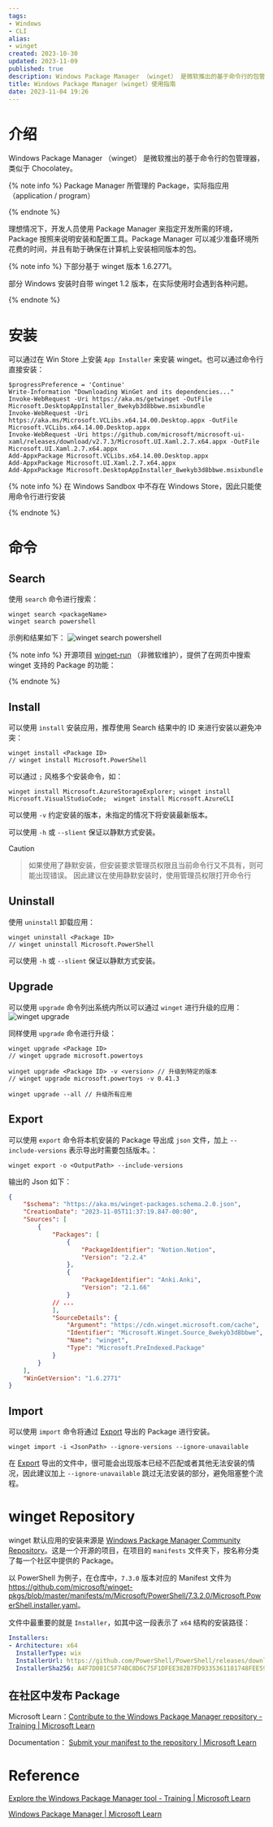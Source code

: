 ```yaml
---
tags:
- Windows 
- CLI
alias:
- winget
created: 2023-10-30
updated: 2023-11-09
published: true
description: Windows Package Manager （winget） 是微软推出的基于命令行的包管理器，类似于 Chocolatey。在 winget 杠推出的时候，其功能非常的不健全，甚至于都没有 uninstall 支持，但在最新的 Win 11 中已经默认带上了 winget，且基本可以满足日常应用的安装。
title: Windows Package Manager（winget）使用指南
date: 2023-11-04 19:26 
---
```


# 介绍

Windows Package Manager （winget） 是微软推出的基于命令行的包管理器，类似于 Chocolatey。

{% note info %}
Package Manager 所管理的 Package，实际指应用（application / program）

{% endnote %}

理想情况下，开发人员使用 Package Manager 来指定开发所需的环境，Package 按照来说明安装和配置工具。Package Manager 可以减少准备环境所花费的时间，并且有助于确保在计算机上安装相同版本的包。

{% note info %}
下部分基于 winget 版本 1.6.2771。

部分 Windows 安装时自带 winget 1.2 版本，在实际使用时会遇到各种问题。 

{% endnote %}

# 安装

可以通过在 Win Store 上安装 `App Installer` 来安装 winget。也可以通过命令行直接安装：

```pwsh
$progressPreference = 'Continue'
Write-Information "Downloading WinGet and its dependencies..."
Invoke-WebRequest -Uri https://aka.ms/getwinget -OutFile Microsoft.DesktopAppInstaller_8wekyb3d8bbwe.msixbundle
Invoke-WebRequest -Uri https://aka.ms/Microsoft.VCLibs.x64.14.00.Desktop.appx -OutFile Microsoft.VCLibs.x64.14.00.Desktop.appx
Invoke-WebRequest -Uri https://github.com/microsoft/microsoft-ui-xaml/releases/download/v2.7.3/Microsoft.UI.Xaml.2.7.x64.appx -OutFile Microsoft.UI.Xaml.2.7.x64.appx
Add-AppxPackage Microsoft.VCLibs.x64.14.00.Desktop.appx
Add-AppxPackage Microsoft.UI.Xaml.2.7.x64.appx
Add-AppxPackage Microsoft.DesktopAppInstaller_8wekyb3d8bbwe.msixbundle
```

{% note info %}
在 Windows Sandbox 中不存在 Windows Store，因此只能使用命令行进行安装

{% endnote %}

# 命令

## Search

使用 `search` 命令进行搜索：

```pwsh
winget search <packageName>
winget search powershell
```

示例和结果如下：
![winget search powershell](/windows_package_manager/image-20231102213901.png)

{% note info %}
开源项目 [winget-run](https://github.com/winget-run/wingetdotrun) （非微软维护），提供了在网页中搜索 winget 支持的 Package 的功能：

{% endnote %}

## Install

可以使用 `install` 安装应用，推荐使用 Search 结果中的 ID 来进行安装以避免冲突：

```pwsh
winget install <Package ID>
// winget install Microsoft.PowerShell
```

可以通过 `;` 风格多个安装命令，如：

```pwsh
winget install Microsoft.AzureStorageExplorer; winget install Microsoft.VisualStudioCode;  winget install Microsoft.AzureCLI
```

可以使用 `-v` 约定安装的版本，未指定的情况下将安装最新版本。

可以使用 `-h` 或 `--slient` 保证以静默方式安装。

> [!Caution]

> 如果使用了静默安装，但安装要求管理员权限且当前命令行又不具有，则可能出现错误。
> 因此建议在使用静默安装时，使用管理员权限打开命令行

## Uninstall

使用 `uninstall` 卸载应用：

```pwsh
winget uninstall <Package ID>
// winget uninstall Microsoft.PowerShell
```

可以使用 `-h` 或 `--slient` 保证以静默方式安装。

## Upgrade

可以使用 `upgrade` 命令列出系统内所以可以通过 `winget` 进行升级的应用：
![winget upgrade](/windows_package_manager/image-20231102220234.png)

同样使用 `upgrade` 命令进行升级：

```pwsh
winget upgrade <Package ID>
// winget upgrade microsoft.powertoys

winget upgrade <Package ID> -v <version> // 升级到特定的版本
// winget upgrade microsoft.powertoys -v 0.41.3

winget upgrade --all // 升级所有应用
```

## Export

可以使用 `export` 命令将本机安装的 Package 导出成 `json` 文件，加上 `--include-versions` 表示导出时需要包括版本。：

```pwsh
winget export -o <OutputPath> --include-versions
```

输出的 Json 如下：

```json
{
    "$schema": "https://aka.ms/winget-packages.schema.2.0.json",
    "CreationDate": "2023-11-05T11:37:19.847-00:00",
    "Sources": [
        {
            "Packages": [
                {
                    "PackageIdentifier": "Notion.Notion",
                    "Version": "2.2.4"
                },
                {
                    "PackageIdentifier": "Anki.Anki",
                    "Version": "2.1.66"
                }
            // ...
            ],
            "SourceDetails": {
                "Argument": "https://cdn.winget.microsoft.com/cache",
                "Identifier": "Microsoft.Winget.Source_8wekyb3d8bbwe",
                "Name": "winget",
                "Type": "Microsoft.PreIndexed.Package"
            }
        }
    ],
    "WinGetVersion": "1.6.2771"
}
```

## Import

可以使用 `import` 命令将通过 [Export](/windows_package_manager/#Export) 导出的 Package 进行安装。

```pwsh
winget import -i <JsonPath> --ignore-versions --ignore-unavailable
```

在 [Export](/windows_package_manager/#Export) 导出的文件中，很可能会出现版本已经不匹配或者其他无法安装的情况，因此建议加上 `--ignore-unavailable` 跳过无法安装的部分，避免阻塞整个流程。

# winget Repository

winget 默认应用的安装来源是 [Windows Package Manager Community Repository](https://github.com/microsoft/winget-pkgs)。这是一个开源的项目，在项目的 `manifests` 文件夹下，按名称分类了每一个社区中提供的 Package。

以 PowerShell 为例子，在仓库中，`7.3.0` 版本对应的 Manifest 文件为 <https://github.com/microsoft/winget-pkgs/blob/master/manifests/m/Microsoft/PowerShell/7.3.2.0/Microsoft.PowerShell.installer.yaml>。

文件中最重要的就是 `Installer`，如其中这一段表示了 `x64` 结构的安装路径：

```yaml
Installers:
- Architecture: x64
  InstallerType: wix
  InstallerUrl: https://github.com/PowerShell/PowerShell/releases/download/v7.3.2/PowerShell-7.3.2-win-x64.msi
  InstallerSha256: A4F7D081C5F74BC8D6C75F1DFEE382B7FD9335361181748FEE590ECDBC96CB26
```

## 在社区中发布 Package

Microsoft Learn：[Contribute to the Windows Package Manager repository - Training | Microsoft Learn](https://learn.microsoft.com/en-us/training/modules/explore-windows-package-manager-tool/6-contribute-to-repository)

Documentation： [Submit your manifest to the repository | Microsoft Learn](https://learn.microsoft.com/en-us/windows/package-manager/package/repository)

# Reference

[Explore the Windows Package Manager tool - Training | Microsoft Learn](https://learn.microsoft.com/en-us/training/modules/explore-windows-package-manager-tool/)

[Windows Package Manager | Microsoft Learn](https://learn.microsoft.com/en-us/windows/package-manager/)
